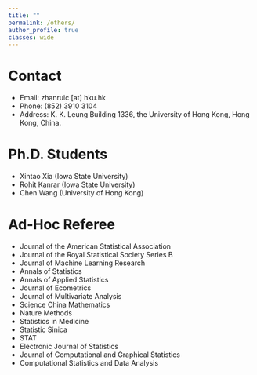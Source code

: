 ```yaml
---
title: ""
permalink: /others/
author_profile: true
classes: wide
---
```


# Contact

- Email: zhanruic [at] hku.hk
- Phone: (852) 3910 3104
- Address: K. K. Leung Building 1336, the University of Hong Kong, Hong Kong, China.


# Ph.D. Students

- Xintao Xia (Iowa State University)
- Rohit Kanrar (Iowa State University)
- Chen Wang (University of Hong Kong)

# Ad-Hoc Referee

- Journal of the American Statistical Association
- Journal of the Royal Statistical Society Series B
- Journal of Machine Learning Research
- Annals of Statistics
- Annals of Applied Statistics
- Journal of Ecometrics
- Journal of Multivariate Analysis
- Science China Mathematics
- Nature Methods
- Statistics in Medicine
- Statistic Sinica
- STAT
- Electronic Journal of Statistics
- Journal of Computational and Graphical Statistics
- Computational Statistics and Data Analysis
